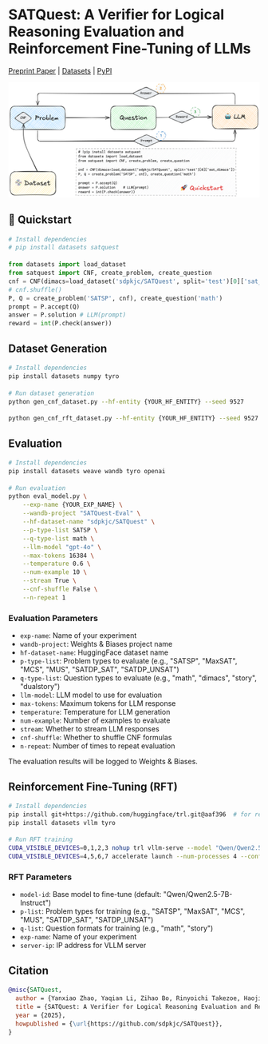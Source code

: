 # SATQuest: A Verifier for Logical Reasoning Evaluation and Reinforcement Fine-Tuning of LLMs

[Preprint Paper](./SATQuest-paper.pdf)  | [Datasets](https://huggingface.co/collections/sdpkjc/satquest-6820687d856b96f869921e53) | [PyPI](https://pypi.org/project/satquest/)

![pipeline](./satquest-pipeline.png)

## 🚀 Quickstart

```python
# Install dependencies
# pip install datasets satquest

from datasets import load_dataset
from satquest import CNF, create_problem, create_question
cnf = CNF(dimacs=load_dataset('sdpkjc/SATQuest', split='test')[0]['sat_dimacs'])
# cnf.shuffle()
P, Q = create_problem('SATSP', cnf), create_question('math')
prompt = P.accept(Q)
answer = P.solution # LLM(prompt)
reward = int(P.check(answer))
```

## Dataset Generation

```bash
# Install dependencies
pip install datasets numpy tyro

# Run dataset generation
python gen_cnf_dataset.py --hf-entity {YOUR_HF_ENTITY} --seed 9527

python gen_cnf_rft_dataset.py --hf-entity {YOUR_HF_ENTITY} --seed 9527
```

## Evaluation

```bash
# Install dependencies
pip install datasets weave wandb tyro openai

# Run evaluation
python eval_model.py \
    --exp-name {YOUR_EXP_NAME} \
    --wandb-project "SATQuest-Eval" \
    --hf-dataset-name "sdpkjc/SATQuest" \
    --p-type-list SATSP \
    --q-type-list math \
    --llm-model "gpt-4o" \
    --max-tokens 16384 \
    --temperature 0.6 \
    --num-example 10 \
    --stream True \
    --cnf-shuffle False \
    --n-repeat 1
```

### Evaluation Parameters

- `exp-name`: Name of your experiment
- `wandb-project`: Weights & Biases project name
- `hf-dataset-name`: HuggingFace dataset name
- `p-type-list`: Problem types to evaluate (e.g., "SATSP", "MaxSAT", "MCS", "MUS", "SATDP_SAT", "SATDP_UNSAT")
- `q-type-list`: Question types to evaluate (e.g., "math", "dimacs", "story", "dualstory")
- `llm-model`: LLM model to use for evaluation
- `max-tokens`: Maximum tokens for LLM response
- `temperature`: Temperature for LLM generation
- `num-example`: Number of examples to evaluate
- `stream`: Whether to stream LLM responses
- `cnf-shuffle`: Whether to shuffle CNF formulas
- `n-repeat`: Number of times to repeat evaluation

The evaluation results will be logged to Weights & Biases.

## Reinforcement Fine-Tuning (RFT)

```bash
# Install dependencies
pip install git+https://github.com/huggingface/trl.git@aaf396  # for reproducibility
pip install datasets vllm tyro

# Run RFT training
CUDA_VISIBLE_DEVICES=0,1,2,3 nohup trl vllm-serve --model "Qwen/Qwen2.5-7B-Instruct" --tensor_parallel_size 4 --max_model_len 16384  --gpu_memory_utilization 0.9 --enable_prefix_caching True &
CUDA_VISIBLE_DEVICES=4,5,6,7 accelerate launch --num-processes 4 --config-file zero3.yaml rft.py --model-id "Qwen/Qwen2.5-7B-Instruct" --p-list SATSP --q-list math --exp-name "test" --server-ip "0.0.0.0"
```

### RFT Parameters

- `model-id`: Base model to fine-tune (default: "Qwen/Qwen2.5-7B-Instruct")
- `p-list`: Problem types for training (e.g., "SATSP", "MaxSAT", "MCS", "MUS", "SATDP_SAT", "SATDP_UNSAT")
- `q-list`: Question formats for training (e.g., "math", "story")
- `exp-name`: Name of your experiment
- `server-ip`: IP address for VLLM server


## Citation

```bibtex
@misc{SATQuest,
  author = {Yanxiao Zhao, Yaqian Li, Zihao Bo, Rinyoichi Takezoe, Haojia Hui, Mo Guang, Lei Ren, Xiaolin Qin, Kaiwen Long},
  title = {SATQuest: A Verifier for Logical Reasoning Evaluation and Reinforcement Fine-Tuning of LLMs},
  year = {2025},
  howpublished = {\url{https://github.com/sdpkjc/SATQuest}},
}
```
